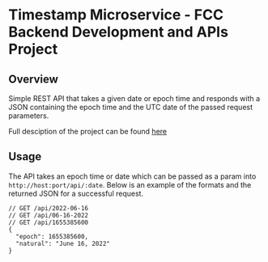 # Timestamp Microservice - FCC Backend Development and APIs Project

## Overview

Simple REST API that takes a given date or epoch time and responds with a JSON
containing the epoch time and the UTC date of the passed request parameters.

Full desciption of the project can be found [here](https://www.freecodecamp.org/learn/back-end-development-and-apis/back-end-development-and-apis-projects/timestamp-microservice)

## Usage
The API takes an epoch time or date which can be passed as a param into 
`http://host:port/api/:date`. Below is an example of the formats and the returned
JSON for a successful request. 
```
// GET /api/2022-06-16
// GET /api/06-16-2022
// GET /api/1655385600
{
  "epoch": 1655385600,
  "natural": "June 16, 2022"
}
```
